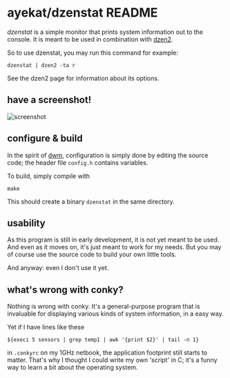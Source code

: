 ayekat/dzenstat README
======================


*dzenstat* is a simple monitor that prints system information out to the console.
It is meant to be used in combination with
<a href="http://github.com/robm/dzen/">dzen2</a>.

So to use dzenstat, you may run this command for example:

	dzenstat | dzen2 -ta r

See the dzen2 page for information about its options.


have a screenshot!
------------------

![screenshot](http://ayekat.ch/img/host/screen_dzenstat.png)


configure & build
-----------------

In the spirit of <a href="http://dwm.suckless.org/">dwm</a>, configuration is
simply done by editing the source code; the header file <code>config.h</code>
contains variables.

To build, simply compile with

	make

This should create a binary <code>dzenstat</code> in the same directory.


usability
---------

As this program is still in early development, it is not yet meant to be used.
And even as it moves on, it's just meant to work for my needs. But you may of
course use the source code to build your own little tools.

And anyway: even I don't use it yet.


what's wrong with conky?
------------------------

Nothing is wrong with conky. It's a general-purpose program that is invaluable
for displaying various kinds of system information, in a easy way.

Yet if I have lines like these

	${execi 5 sensors | grep temp1 | awk '{print $2}' | tail -n 1}

in <code>.conkyrc</code> on my 1GHz netbook, the application footprint still
starts to matter. That's why I thought I could write my own 'script' in C; it's
a funny way to learn a bit about the operating system.

